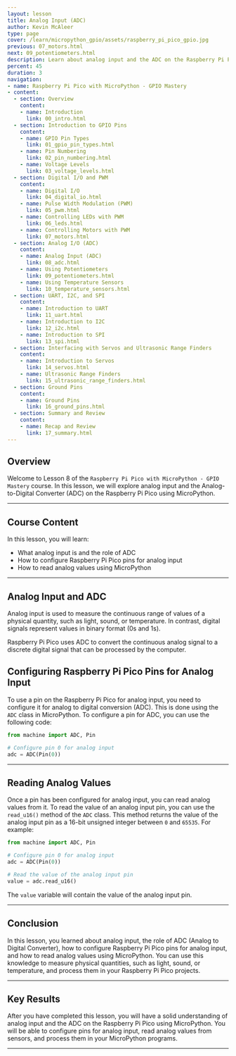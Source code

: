 ```yaml
---
layout: lesson
title: Analog Input (ADC)
author: Kevin McAleer
type: page
cover: /learn/micropython_gpio/assets/raspberry_pi_pico_gpio.jpg
previous: 07_motors.html
next: 09_potentiometers.html
description: Learn about analog input and the ADC on the Raspberry Pi Pico using MicroPython.
percent: 45
duration: 3
navigation:
- name: Raspberry Pi Pico with MicroPython - GPIO Mastery
- content:
  - section: Overview
    content:
    - name: Introduction
      link: 00_intro.html
  - section: Introduction to GPIO Pins
    content:
    - name: GPIO Pin Types
      link: 01_gpio_pin_types.html
    - name: Pin Numbering
      link: 02_pin_numbering.html
    - name: Voltage Levels
      link: 03_voltage_levels.html
  - section: Digital I/O and PWM
    content:
    - name: Digital I/O
      link: 04_digital_io.html
    - name: Pulse Width Modulation (PWM)
      link: 05_pwm.html
    - name: Controlling LEDs with PWM
      link: 06_leds.html
    - name: Controlling Motors with PWM
      link: 07_motors.html
  - section: Analog I/O (ADC)
    content:
    - name: Analog Input (ADC)
      link: 08_adc.html
    - name: Using Potentiometers
      link: 09_potentiometers.html
    - name: Using Temperature Sensors
      link: 10_temperature_sensors.html
  - section: UART, I2C, and SPI
    content:
    - name: Introduction to UART
      link: 11_uart.html
    - name: Introduction to I2C
      link: 12_i2c.html
    - name: Introduction to SPI
      link: 13_spi.html
  - section: Interfacing with Servos and Ultrasonic Range Finders
    content:
    - name: Introduction to Servos
      link: 14_servos.html
    - name: Ultrasonic Range Finders
      link: 15_ultrasonic_range_finders.html
  - section: Ground Pins
    content:
    - name: Ground Pins
      link: 16_ground_pins.html
  - section: Summary and Review
    content:
    - name: Recap and Review
      link: 17_summary.html
---
```



## Overview

Welcome to Lesson 8 of the `Raspberry Pi Pico with MicroPython - GPIO Mastery` course. In this lesson, we will explore analog input and the Analog-to-Digital Converter (ADC) on the Raspberry Pi Pico using MicroPython.

---

## Course Content

In this lesson, you will learn:

* What analog input is and the role of ADC
* How to configure Raspberry Pi Pico pins for analog input
* How to read analog values using MicroPython

---

## Analog Input and ADC

Analog input is used to measure the continuous range of values of a physical quantity, such as light, sound, or temperature. In contrast, digital signals represent values in binary format (0s and 1s).

Raspberry Pi Pico uses ADC to convert the continuous analog signal to a discrete digital signal that can be processed by the computer.

## Configuring Raspberry Pi Pico Pins for Analog Input

To use a pin on the Raspberry Pi Pico for analog input, you need to configure it for analog to digital conversion (ADC). This is done using the `ADC` class in MicroPython. To configure a pin for ADC, you can use the following code:

```python
from machine import ADC, Pin

# Configure pin 0 for analog input
adc = ADC(Pin(0))
```

---

## Reading Analog Values

Once a pin has been configured for analog input, you can read analog values from it. To read the value of an analog input pin, you can use the `read_u16()` method of the `ADC` class. This method returns the value of the analog input pin as a 16-bit unsigned integer between `0` and `65535`. For example:

```python
from machine import ADC, Pin

# Configure pin 0 for analog input
adc = ADC(Pin(0))

# Read the value of the analog input pin
value = adc.read_u16()
```

The `value` variable will contain the value of the analog input pin.

---

## Conclusion

In this lesson, you learned about analog input, the role of ADC (Analog to Digital Converter), how to configure Raspberry Pi Pico pins for analog input, and how to read analog values using MicroPython. You can use this knowledge to measure physical quantities, such as light, sound, or temperature, and process them in your Raspberry Pi Pico projects.

---

## Key Results

After you have completed this lesson, you will have a solid understanding of analog input and the ADC on the Raspberry Pi Pico using MicroPython. You will be able to configure pins for analog input, read analog values from sensors, and process them in your MicroPython programs.

---
